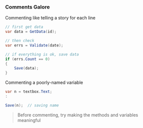 ### Comments Galore

Commenting like telling a story for each line
``` csharp
// first get data
var data = GetData(id);

// then check
var errs = Validate(date);

// if everything is ok, save data
if (errs.Count == 0)
{
    Save(data);
}
```

Commenting a poorly-named variable
``` csharp
var n = textbox.Text;
:

Save(n);  // saving name
```

> Before commenting, try making the methods and variables meaningful

